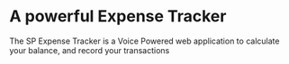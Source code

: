 # A powerful Expense Tracker

The SP Expense Tracker is a Voice Powered web application to calculate your balance, and record your transactions


